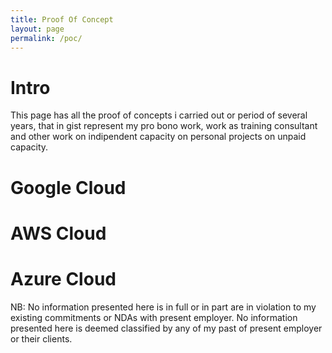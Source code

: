 ```yaml
---
title: Proof Of Concept
layout: page
permalink: /poc/
---
```

# Intro 

This  page has all the proof of concepts i carried out or period of several years, that in gist represent my pro bono work, work as training consultant and other work on indipendent capacity on personal projects on unpaid capacity.

# Google Cloud

# AWS Cloud

# Azure Cloud

NB: No information presented here is in full or in part are in violation to my existing commitments or NDAs with present employer. 
No information presented here is deemed classified  by any of my past of present employer or their clients.
